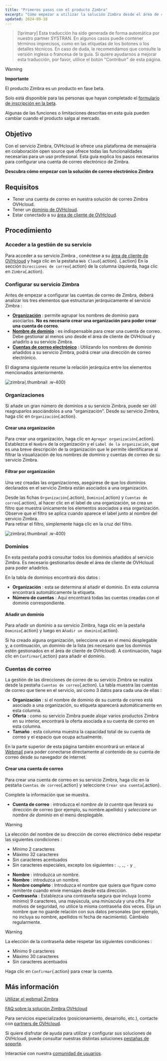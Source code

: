 ```yaml
---
title: "Primeros pasos con el producto Zimbra"
excerpt: "Cómo empezar a utilizar la solución Zimbra desde el área de cliente de OVHcloud"
updated: 2024-09-10
---
```


<style>
.w-400 {
max-width:400px!importante;
}
</style>

> [!primary]
> Esta traducción ha sido generada de forma automática por nuestro partner SYSTRAN. En algunos casos puede contener términos imprecisos, como en las etiquetas de los botones o los detalles técnicos. En caso de duda, le recomendamos que consulte la versión inglesa o francesa de la guía. Si quiere ayudarnos a mejorar esta traducción, por favor, utilice el botón "Contribuir" de esta página.
>

> [!warning]
>
> **Importante**
>
> El producto Zimbra es un producto en fase beta.
>
> Solo está disponible para las personas que hayan completado el [formulario de inscripción en la beta](https://labs.ovhcloud.com/en/zimbra-beta/).
>
> Algunas de las funciones o limitaciones descritas en esta guía pueden cambiar cuando el producto salga al mercado.

## Objetivo

Con el servicio Zimbra, OVHcloud le ofrece una plataforma de mensajería en colaboración open source que ofrece todas las funcionalidades necesarias para un uso profesional. Esta guía explica los pasos necesarios para configurar una cuenta de correo electrónico de Zimbra.

**Descubra cómo empezar con la solución de correo electrónico Zimbra**

## Requisitos

- Tener una cuenta de correo en nuestra solución de correo Zimbra OVHcloud.
- Tener un [dominio de OVHcloud](/links/web/domains).
- Estar conectado a su [área de cliente de OVHcloud](/links/manager).

## Procedimiento

### Acceder a la gestión de su servicio

Para acceder a su servicio Zimbra , conéctese a su [área de cliente de OVHcloud](/links/manager) y haga clic en la pestaña `Web Cloud`{.action}. {.action} En la sección `Direcciones de correo`{.action} de la columna izquierda, haga clic en `Zimbra`{.action}.

### Configurar su servicio Zimbra

Antes de empezar a configurar las cuentas de correo de Zimbra, deberá analizar los tres elementos que estructuran jerárquicamente el servicio Zimbra :

- [**Organización**](#organizations) : permite agrupar los nombres de dominio para asociarlos. **No es necesario crear una organización para poder crear una cuenta de correo**.
- [**Nombre de dominio**](#domains) : es indispensable para crear una cuenta de correo. Debe gestionar al menos uno desde el área de cliente de OVHcloud y añadirlo a su servicio Zimbra.
- [**Cuentas de correo electrónico**](#emails) : Utilizando los nombres de dominio añadidos a su servicio Zimbra, podrá crear una dirección de correo electrónico.

El diagrama siguiente resume la relación jerárquica entre los elementos mencionados anteriormente.

![zimbra](images/zimbra_organization.png){.thumbnail .w-400}

### Organizaciones <a name="organizations"></a>

Si añade un gran número de dominios a su servicio Zimbra, puede ser útil reagruparlos asociándolos a una "organización". Desde su servicio Zimbra, haga clic en `Organización`{.action}.

#### Crear una organización

Para crear una organización, haga clic en `Agregar organización`{.action}. Establezca el `Nombre` de la organización y el `Label de la organización`, que es una breve descripción de la organización que le permite identificarse al filtrar la visualización de los nombres de dominio y cuentas de correo de su servicio Zimbra.

#### Filtrar por organización

Una vez creadas las organizaciones, asegúrese de que los dominios declarados en el servicio Zimbra están asociados a una organización.

Desde las fichas `Organización`{.action}, `Dominio`{.action} y `Cuentas de correo`{.action}, al hacer clic en el label de una organización, se crea un filtro que muestra únicamente los elementos asociados a esa organización.<br>
Observe que el filtro se aplica cuando aparece el label junto al nombre del servicio Zimbra.<br>
Para retirar el filtro, simplemente haga clic en la cruz del filtro.

![zimbra](images/zimbra_organization_filter.png){.thumbnail .w-400}

### Dominios <a name="domains"></a>

En esta pestaña podrá consultar todos los dominios añadidos al servicio Zimbra. Es necesario gestionarlos desde el área de cliente de OVHcloud para poder añadirlos.

En la tabla de dominios encontrará dos datos :

- **Organización** : esta se determina al añadir el dominio. En esta columna encontrará automáticamente la etiqueta.
- **Número de cuentas** : Aquí encontrará todas las cuentas creadas con el dominio correspondiente.

#### Añadir un dominio

Para añadir un dominio a su servicio Zimbra, haga clic en la pestaña `Dominio`{.action} y luego en `Añadir un dominio`{.action}.

Si ha creado alguna organización, seleccione una en el menú desplegable y, a continuación, un dominio de la lista (es necesario que los dominios estén gestionados en el área de cliente de OVHcloud). A continuación, haga clic en `Confirmar`{.action} para añadir el dominio.

### Cuentas de correo <a name="email"></a>

La gestión de las direcciones de correo de su servicio Zimbra se realiza desde la pestaña `Cuentas de correo`{.action}. La tabla muestra las cuentas de correo que tiene en el servicio, así como 3 datos para cada una de ellas :

- **Organización** : si el nombre de dominio de su cuenta de correo está asociado a una organización, su etiqueta aparecerá automáticamente en esta columna.
- **Oferta** : como su servicio Zimbra puede alojar varios productos Zimbra en su interior, encontrará la oferta asociada a su cuenta de correo en esta columna.
- **Tamaño** : esta columna muestra la capacidad total de su cuenta de correo y el espacio que ocupa actualmente.

En la parte superior de esta página también encontrará un enlace al [Webmail](/links/web/email) para poder conectarse directamente al contenido de su cuenta de correo desde su navegador de internet.

#### Crear una cuenta de correo

Para crear una cuenta de correo en su servicio Zimbra, haga clic en la pestaña `Cuentas de correo`{.action} y seleccione `Crear una cuenta`{.action}.

Complete la información que se muestra.

- **Cuenta de correo** : introduzca el *nombre de la cuenta* que llevará su dirección de correo (por ejemplo, su nombre.apellido) y *seleccione un nombre de dominio* en el menú desplegable.

> [!warning]
>
> La elección del nombre de su dirección de correo electrónico debe respetar las siguientes condiciones :
>
> - Mínimo 2 caracteres
> - Máximo 32 caracteres
> - Sin caracteres acentuados
> - Sin caracteres especiales, excepto los siguientes : `.`, `,`, `-` y `_`

- **Nombre** : introduzca un nombre.
- **Nombre** : introduzca un nombre.
- **Nombre completo**  : Introduzca el nombre que quiera que figure como remitente cuando envíe mensajes desde esta dirección.
- **Contraseña** : Establezca una contraseña segura que incluya (como mínimo) 9 caracteres, una mayúscula, una minúscula y una cifra. Por motivos de seguridad, no utilice la misma contraseña dos veces. Elija un nombre que no guarde relación con sus datos personales (por ejemplo, no incluya su nombre, apellidos ni fecha de nacimiento). Cámbielo regularmente.

> [!warning]
>
> La elección de la contraseña debe respetar las siguientes condiciones :
>
> - Mínimo 9 caracteres
> - Máximo 30 caracteres
> - Sin caracteres acentuados

Haga clic en `Confirmar`{.action} para crear la cuenta.

## Más información <a name="go-further"></a>

[Utilizar el webmail Zimbra](/pages/web_cloud/email_and_collaborative_solutions/mx_plan/email_zimbra)

[FAQ sobre la solución Zimbra OVHcloud](/pages/web_cloud/email_and_collaborative_solutions/mx_plan/faq-zimbra)

Para servicios especializados (posicionamiento, desarrollo, etc.), contacte con [partners de OVHcloud](/links/partner).

Si quiere disfrutar de ayuda para utilizar y configurar sus soluciones de OVHcloud, puede consultar nuestras distintas soluciones [pestañas de soporte](/links/support).

Interactúe con nuestra [comunidad de usuarios](/links/community).
